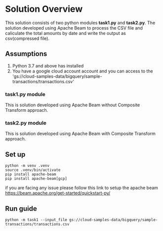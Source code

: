 # Solution Overview

This solution consists of two python modules **task1.py** and **task2.py**. The solution developed using Apache Beam to process the CSV file and caliculate the total amounts by date and write the output as csv(compressed file).

## Assumptions

1. Python 3.7 and above has installed
2. You have a google cloud account account and you can access to the 'gs://cloud-samples-data/bigquery/sample-transactions/transactions.csv'

### task1.py module

This is solution developed using Apache Beam without Composite Transform approach.

### task2.py module

This is solution developed using Apache Beam with Composite Transform approach.

## Set up

```
python -m venv .venv
source .venv/bin/activate
pip install apache-beam
pip install apache-beam[gcp]
```
if you are facing any issue  please follow this link to setup the apache beam https://beam.apache.org/get-started/quickstart-py/

## Run guide
```
python -m task1 --input_file gs://cloud-samples-data/bigquery/sample-transactions/transactions.csv
```